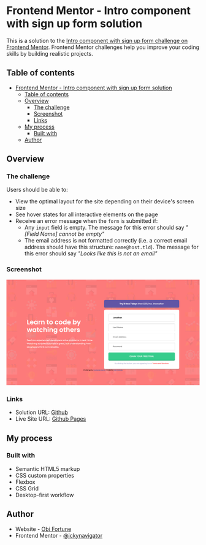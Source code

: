 # Frontend Mentor - Intro component with sign up form solution

This is a solution to the [Intro component with sign up form challenge on Frontend Mentor](https://www.frontendmentor.io/challenges/intro-component-with-signup-form-5cf91bd49edda32581d28fd1). Frontend Mentor challenges help you improve your coding skills by building realistic projects.

## Table of contents

- [Frontend Mentor - Intro component with sign up form solution](#frontend-mentor---intro-component-with-sign-up-form-solution)
  - [Table of contents](#table-of-contents)
  - [Overview](#overview)
    - [The challenge](#the-challenge)
    - [Screenshot](#screenshot)
    - [Links](#links)
  - [My process](#my-process)
    - [Built with](#built-with)
  - [Author](#author)

## Overview

### The challenge

Users should be able to:

- View the optimal layout for the site depending on their device's screen size
- See hover states for all interactive elements on the page
- Receive an error message when the `form` is submitted if:
  - Any `input` field is empty. The message for this error should say _"[Field Name] cannot be empty"_
  - The email address is not formatted correctly (i.e. a correct email address should have this structure: `name@host.tld`). The message for this error should say _"Looks like this is not an email"_

### Screenshot

![](./screenshot.png)

### Links

- Solution URL: [Github](https://github.com/ickynavigator/fm-signup-form)
- Live Site URL: [Github Pages](https://ickynavigator.github.io/fm-signup-form/)

## My process

### Built with

- Semantic HTML5 markup
- CSS custom properties
- Flexbox
- CSS Grid
- Desktop-first workflow

## Author

- Website - [Obi Fortune](https://www.obifortune.tech)
- Frontend Mentor - [@ickynavigator](https://www.frontendmentor.io/profile/ickynavigator)
<!-- - Twitter - [@obifortunebleh](https://www.twitter.com/obifortunebleh) -->
